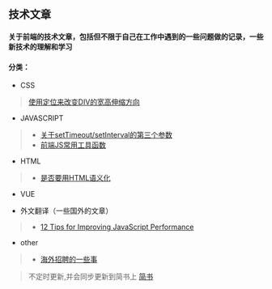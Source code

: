 ## 技术文章

#### 关于前端的技术文章，包括但不限于自己在工作中遇到的一些问题做的记录，一些新技术的理解和学习

#### 分类：
- CSS
> [使用定位来改变DIV的宽高伸缩方向](https://github.com/guxiangyuan11/Own_Article/blob/master/CSS/%E4%BD%BF%E7%94%A8%E5%AE%9A%E4%BD%8D%E4%BF%AE%E6%94%B9%E5%85%83%E7%B4%A0%E5%8E%9F%E7%82%B9.md)
- JAVASCRIPT
> * [关于setTimeout/setInterval的第三个参数](https://github.com/guxiangyuan11/Own_Article/blob/master/JAVASCRIPT/%E5%85%B3%E4%BA%8EsetTimeout/setInterval%E7%9A%84%E7%AC%AC%E4%B8%89%E4%B8%AA%E5%8F%82%E6%95%B0.md)
> * [前端JS常用工具函数](https://github.com/guxiangyuan11/Own_Article/blob/master/JAVASCRIPT/JS%E5%B8%B8%E7%94%A8%E5%B7%A5%E5%85%B7%E5%87%BD%E6%95%B0%E9%9B%86%E5%90%88.md)
- HTML
> * [是否要用HTML语义化](https://github.com/guxiangyuan11/Own_Article/blob/master/HTML/%E6%98%AF%E5%90%A6%E8%A6%81%E7%94%A8HTML%E8%AF%AD%E4%B9%89%E5%8C%96.md)
- VUE

- 外文翻译（一些国外的文章）
>* [12 Tips for Improving JavaScript Performance](https://github.com/guxiangyuan11/Own_Article/blob/master/JAVASCRIPT/12%20Tips%20for%20Improving%20JavaScript%20Performance.md)
- other
> * [海外招聘的一些事](https://github.com/guxiangyuan11/Own_Article/blob/master/other/%E5%85%B3%E4%BA%8E%E6%B5%B7%E5%A4%96%E6%8B%9B%E8%81%98%E7%9A%84%E4%B8%80%E4%BA%9B%E4%BA%8B.md)

> 不定时更新,并会同步更新到简书上
[简书](https://www.jianshu.com/u/fdc9dbfc5a32)